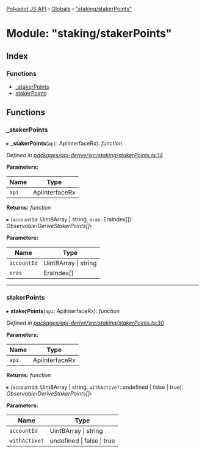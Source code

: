 [Polkadot JS API](../README.md) › [Globals](../globals.md) › ["staking/stakerPoints"](_staking_stakerpoints_.md)

# Module: "staking/stakerPoints"

## Index

### Functions

* [_stakerPoints](_staking_stakerpoints_.md#_stakerpoints)
* [stakerPoints](_staking_stakerpoints_.md#stakerpoints)

## Functions

###  _stakerPoints

▸ **_stakerPoints**(`api`: ApiInterfaceRx): *function*

*Defined in [packages/api-derive/src/staking/stakerPoints.ts:14](https://github.com/polkadot-js/api/blob/c5c77c9b52/packages/api-derive/src/staking/stakerPoints.ts#L14)*

**Parameters:**

Name | Type |
------ | ------ |
`api` | ApiInterfaceRx |

**Returns:** *function*

▸ (`accountId`: Uint8Array | string, `eras`: EraIndex[]): *Observable‹DeriveStakerPoints[]›*

**Parameters:**

Name | Type |
------ | ------ |
`accountId` | Uint8Array &#124; string |
`eras` | EraIndex[] |

___

###  stakerPoints

▸ **stakerPoints**(`api`: ApiInterfaceRx): *function*

*Defined in [packages/api-derive/src/staking/stakerPoints.ts:30](https://github.com/polkadot-js/api/blob/c5c77c9b52/packages/api-derive/src/staking/stakerPoints.ts#L30)*

**Parameters:**

Name | Type |
------ | ------ |
`api` | ApiInterfaceRx |

**Returns:** *function*

▸ (`accountId`: Uint8Array | string, `withActive?`: undefined | false | true): *Observable‹DeriveStakerPoints[]›*

**Parameters:**

Name | Type |
------ | ------ |
`accountId` | Uint8Array &#124; string |
`withActive?` | undefined &#124; false &#124; true |
